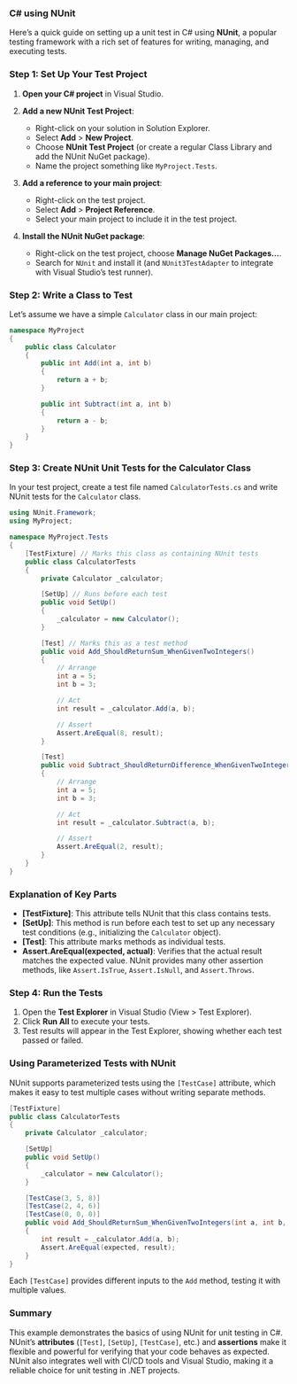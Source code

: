 ### C# using NUnit

Here’s a quick guide on setting up a unit test in C# using **NUnit**, a popular testing framework with a rich set of features for writing, managing, and executing tests.

### Step 1: Set Up Your Test Project
1. **Open your C# project** in Visual Studio.
2. **Add a new NUnit Test Project**:
   - Right-click on your solution in Solution Explorer.
   - Select **Add** > **New Project**.
   - Choose **NUnit Test Project** (or create a regular Class Library and add the NUnit NuGet package).
   - Name the project something like `MyProject.Tests`.

3. **Add a reference to your main project**:
   - Right-click on the test project.
   - Select **Add** > **Project Reference**.
   - Select your main project to include it in the test project.

4. **Install the NUnit NuGet package**:
   - Right-click on the test project, choose **Manage NuGet Packages…**.
   - Search for `NUnit` and install it (and `NUnit3TestAdapter` to integrate with Visual Studio’s test runner).

### Step 2: Write a Class to Test
Let’s assume we have a simple `Calculator` class in our main project:

```csharp
namespace MyProject
{
    public class Calculator
    {
        public int Add(int a, int b)
        {
            return a + b;
        }

        public int Subtract(int a, int b)
        {
            return a - b;
        }
    }
}
```

### Step 3: Create NUnit Unit Tests for the Calculator Class
In your test project, create a test file named `CalculatorTests.cs` and write NUnit tests for the `Calculator` class.

```csharp
using NUnit.Framework;
using MyProject;

namespace MyProject.Tests
{
    [TestFixture] // Marks this class as containing NUnit tests
    public class CalculatorTests
    {
        private Calculator _calculator;

        [SetUp] // Runs before each test
        public void SetUp()
        {
            _calculator = new Calculator();
        }

        [Test] // Marks this as a test method
        public void Add_ShouldReturnSum_WhenGivenTwoIntegers()
        {
            // Arrange
            int a = 5;
            int b = 3;

            // Act
            int result = _calculator.Add(a, b);

            // Assert
            Assert.AreEqual(8, result);
        }

        [Test]
        public void Subtract_ShouldReturnDifference_WhenGivenTwoIntegers()
        {
            // Arrange
            int a = 5;
            int b = 3;

            // Act
            int result = _calculator.Subtract(a, b);

            // Assert
            Assert.AreEqual(2, result);
        }
    }
}
```

### Explanation of Key Parts
- **[TestFixture]**: This attribute tells NUnit that this class contains tests.
- **[SetUp]**: This method is run before each test to set up any necessary test conditions (e.g., initializing the `Calculator` object).
- **[Test]**: This attribute marks methods as individual tests.
- **Assert.AreEqual(expected, actual)**: Verifies that the actual result matches the expected value. NUnit provides many other assertion methods, like `Assert.IsTrue`, `Assert.IsNull`, and `Assert.Throws`.

### Step 4: Run the Tests
1. Open the **Test Explorer** in Visual Studio (View > Test Explorer).
2. Click **Run All** to execute your tests.
3. Test results will appear in the Test Explorer, showing whether each test passed or failed.

### Using Parameterized Tests with NUnit
NUnit supports parameterized tests using the `[TestCase]` attribute, which makes it easy to test multiple cases without writing separate methods.

```csharp
[TestFixture]
public class CalculatorTests
{
    private Calculator _calculator;

    [SetUp]
    public void SetUp()
    {
        _calculator = new Calculator();
    }

    [TestCase(3, 5, 8)]
    [TestCase(2, 4, 6)]
    [TestCase(0, 0, 0)]
    public void Add_ShouldReturnSum_WhenGivenTwoIntegers(int a, int b, int expected)
    {
        int result = _calculator.Add(a, b);
        Assert.AreEqual(expected, result);
    }
}
```

Each `[TestCase]` provides different inputs to the `Add` method, testing it with multiple values.

### Summary
This example demonstrates the basics of using NUnit for unit testing in C#. NUnit’s **attributes** (`[Test]`, `[SetUp]`, `[TestCase]`, etc.) and **assertions** make it flexible and powerful for verifying that your code behaves as expected. NUnit also integrates well with CI/CD tools and Visual Studio, making it a reliable choice for unit testing in .NET projects.
